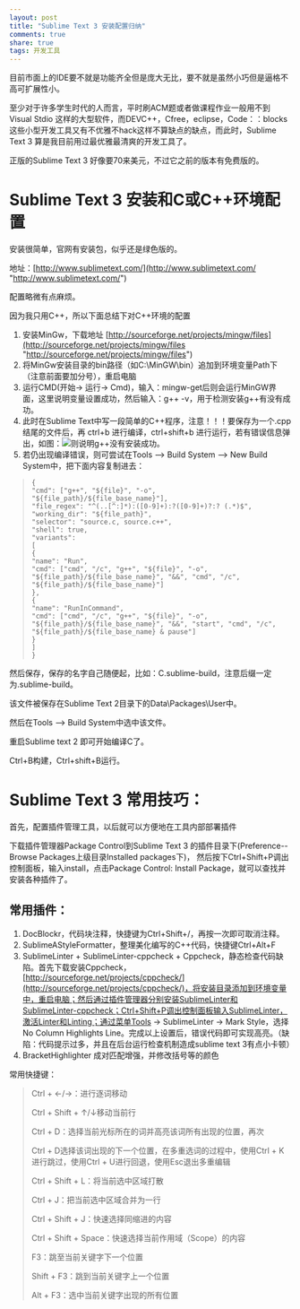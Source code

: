 ```yaml
---
layout: post
title: "Sublime Text 3 安装配置归纳" 
comments: true
share: true
tags: 开发工具
---
```



目前市面上的IDE要不就是功能齐全但是庞大无比，要不就是虽然小巧但是逼格不高可扩展性小。

至少对于许多学生时代的人而言，平时刷ACM题或者做课程作业一般用不到Visual Stdio 这样的大型软件，而DEVC++，Cfree，eclipse，Code：：blocks这些小型开发工具又有不优雅不hack这样不算缺点的缺点，而此时，Sublime Text 3 算是我目前用过最优雅最清爽的开发工具了。

正版的Sublime Text 3 好像要70来美元，不过它之前的版本有免费版的。

# Sublime Text 3 安装和C或C++环境配置 #

安装很简单，官网有安装包，似乎还是绿色版的。

地址：[http://www.sublimetext.com/](http://www.sublimetext.com/ "http://www.sublimetext.com/")

配置略微有点麻烦。

因为我只用C++，所以下面总结下对C++环境的配置

1. 安装MinGw，下载地址 [http://sourceforge.net/projects/mingw/files](http://sourceforge.net/projects/mingw/files "http://sourceforge.net/projects/mingw/files")
2. 将MinGw安装目录的bin路径（如C:\MinGW\bin）追加到环境变量Path下（注意前面要加分号），重启电脑
3. 运行CMD(开始-> 运行-> Cmd)，输入：mingw-get后则会运行MinGW界面，这里说明变量设置成功，然后输入：g++ -v，用于检测安装g++有没有成功。
4. 此时在Sublime Text中写一段简单的C++程序，注意！！！要保存为一个.cpp结尾的文件后，再 ctrl+b 进行编译，ctrl+shift+b 进行运行，若有错误信息弹出，如图：![](http://chenhaizan-upload.stor.sinaapp.com/article/image/201402/52f8eb6d8ea26.png)则说明g++没有安装成功。
5. 若仍出现编译错误，则可尝试在Tools –> Build System –> New Build System中，把下面内容复制进去：
>     {
>     "cmd": ["g++", "${file}", "-o", "${file_path}/${file_base_name}"],
>     "file_regex": "^(..[^:]*):([0-9]+):?([0-9]+)?:? (.*)$",
>     "working_dir": "${file_path}",
>     "selector": "source.c, source.c++",
>     "shell": true,
>     "variants":
>     [
>     {
>     "name": "Run",
>     "cmd": ["cmd", "/c", "g++", "${file}", "-o", "${file_path}/${file_base_name}", "&&", "cmd", "/c", "${file_path}/${file_base_name}"]
>     },
>     {
>     "name": "RunInCommand",
>     "cmd": ["cmd", "/c", "g++", "${file}", "-o", "${file_path}/${file_base_name}", "&&", "start", "cmd", "/c", "${file_path}/${file_base_name} & pause"]
>     }
>     ]
>     }

然后保存，保存的名字自己随便起，比如：C.sublime-build，注意后缀一定为.sublime-build。

该文件被保存在Sublime Text 2目录下的Data\Packages\User中。

然后在Tools –> Build System中选中该文件。

重启Sublime text 2 即可开始编译C了。

Ctrl+B构建，Ctrl+shift+B运行。



# Sublime Text 3 常用技巧： #

首先，配置插件管理工具，以后就可以方便地在工具内部部署插件

下载插件管理器Package Control到Sublime Text 3 的插件目录下(Preference--Browse Packages上级目录Installed packages下)，
然后按下Ctrl+Shift+P调出控制面板，输入install，点击Package Control: Install Package，就可以查找并安装各种插件了。

## 常用插件： ##

1. DocBlockr，代码块注释，快捷键为Ctrl+Shift+/，再按一次即可取消注释。
2. SublimeAStyleFormatter，整理美化编写的C++代码，快捷键Ctrl+Alt+F
3. SublimeLinter + SublimeLinter-cppcheck + Cppcheck，静态检查代码缺陷。首先下载安装Cppcheck，[http://sourceforge.net/projects/cppcheck/](http://sourceforge.net/projects/cppcheck/)，将安装目录添加到环境变量中，重启电脑；然后通过插件管理器分别安装SublimeLinter和SublimeLinter-cppcheck；Ctrl+Shift+P调出控制面板输入SublimeLinter，激活Linter和Linting；通过菜单Tools -> SublimeLinter -> Mark Style，选择No Column Highlights Line。完成以上设置后，错误代码即可实现高亮。（缺陷：代码提示过多，并且在后台运行检查机制造成sublime text 3有点小卡顿）
4. BracketHighlighter  成对匹配增强，并修改括号等的颜色


常用快捷键：

> Ctrl + ←/→：进行逐词移动
> 
> Ctrl + Shift + ↑/↓移动当前行
> 
> Ctrl + D：选择当前光标所在的词并高亮该词所有出现的位置，再次
> 
> Ctrl + D选择该词出现的下一个位置，在多重选词的过程中，使用Ctrl + K进行跳过，使用Ctrl + U进行回退，使用Esc退出多重编辑
> 
> Ctrl + Shift + L：将当前选中区域打散
> 
> Ctrl + J：把当前选中区域合并为一行
> 
> Ctrl + Shift + J：快速选择同缩进的内容
> 
> Ctrl + Shift + Space：快速选择当前作用域（Scope）的内容
> 
> F3：跳至当前关键字下一个位置
> 
> Shift + F3：跳到当前关键字上一个位置
> 
> Alt + F3：选中当前关键字出现的所有位置
> 